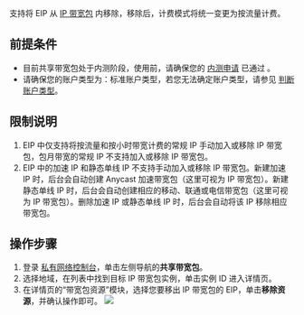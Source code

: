 支持将 EIP 从 [IP 带宽包](https://cloud.tencent.com/document/product/684/15245) 内移除，移除后，计费模式将统一变更为按流量计费。

## 前提条件
- 目前共享带宽包处于内测阶段，使用前，请确保您的 [内测申请](https://cloud.tencent.com/apply/p/8o8lmsr5nj8) 已通过 。
- 请确保您的账户类型为：标准账户类型，若您无法确定账户类型，请参见 [判断账户类型](https://cloud.tencent.com/document/product/1199/49090#judge)。

## 限制说明
1. EIP 中仅支持将按流量和按小时带宽计费的常规 IP 手动加入或移除 IP 带宽包，包月带宽的常规 IP 不支持加入或移除 IP 带宽包。
2. EIP 中的加速 IP 和静态单线 IP 不支持手动加入或移除 IP 带宽包。新建加速 IP 时，后台会自动创建 Anycast 加速带宽包（这里可视为 IP 带宽包）。新建静态单线 IP 时，后台会自动创建相应的移动、联通或电信带宽包（这里可视为 IP 带宽包）。删除加速 IP 或静态单线 IP 时，后台会自动将该 IP 移除相应带宽包。

## 操作步骤
1. 登录 [私有网络控制台](https://console.cloud.tencent.com/vpc/vpc?rid=1)，单击左侧导航的**共享带宽包**。
2. 选择地域，在列表中找到目标 IP 带宽包实例，单击实例 ID 进入详情页。
3. 在详情页的“带宽包资源”模块，选择您要移出 IP 带宽包的 EIP，单击**移除资源**，并确认操作即可。
![](https://main.qcloudimg.com/raw/de3527f3f7648f8a6e3c374090a5c649.png)
